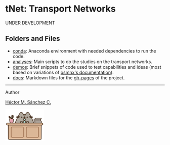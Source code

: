 # tNet: Transport Networks

UNDER DEVELOPMENT

##  Folders and Files

* [conda](./conda/): Anaconda environment with needed dependencies to run the code.
* [analyses](./analyses/): Main scripts to do the studies on the transport networks.
* [demos](./demos/): Brief snippets of code used to test capabilities and ideas (most based on variations of [osmnx's documentation](https://github.com/gboeing/osmnx)).
* [docs](./docs/): Markdown files for the [gh-pages](https://chipdelmal.github.io/tNet/) of the project.

<hr>

Author

[Héctor M. Sánchez C.](https://chipdelmal.github.io/)

<img src="./media/pusheen.jpg" height="100px" align="middle"><br>
